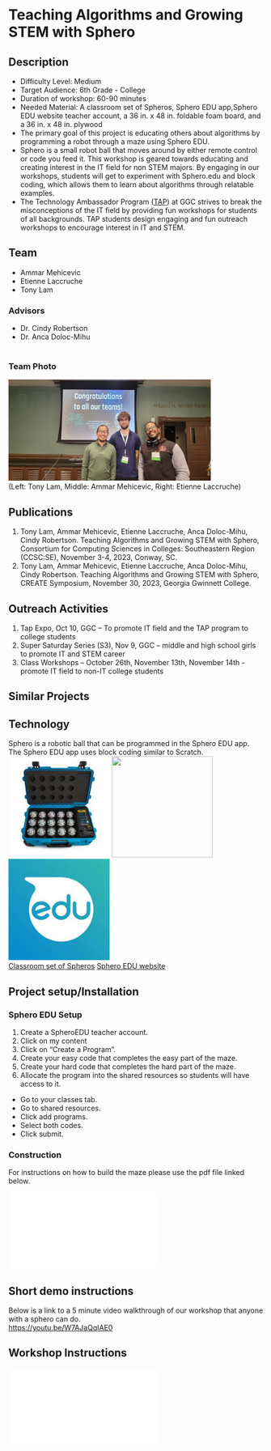 #  Teaching Algorithms and Growing STEM with Sphero
## Description
* Difficulty Level: Medium
* Target Audience: 6th Grade - College
* Duration of workshop: 60-90 minutes
* Needed Material: A classroom set of Spheros, Sphero EDU app,Sphero EDU website teacher account, a 36 in. x 48 in. foldable foam board, and a 36 in. x 48 in. plywood
* The primary goal of this project is educating others about algorithms by programming a robot through a maze using Sphero EDU. 
* Sphero is a small robot ball that moves around by either remote control or code you feed it. 
This workshop is geared towards educating and creating interest in the IT field for non STEM majors. 
By engaging in our workshops, students will get to experiment with Sphero.edu and block coding, which allows them to learn about algorithms through relatable examples. 
* The Technology Ambassador Program ([TAP](https://www.ggc.edu/academics/school-of-science-and-technology/research-internships-service-learning/technology-ambassador-program)) at GGC strives to break the misconceptions of the IT field by providing fun workshops for students of all backgrounds. TAP students design engaging and fun outreach workshops to encourage interest in IT and STEM.

## Team
* Ammar Mehicevic
* Etienne Laccruche
* Tony Lam
### Advisors
* Dr. Cindy Robertson
* Dr. Anca Doloc-Mihu <br> <br>
### Team Photo
<img src= "Media/GroupPhoto.jpg" width="400" height="200"> <br>
(Left: Tony Lam, Middle: Ammar Mehicevic, Right: Etienne Laccruche) <br>


## Publications
1. Tony Lam, Ammar Mehicevic, Etienne Laccruche, Anca Doloc-Mihu, Cindy Robertson. Teaching Algorithms and Growing STEM with Sphero, Consortium for Computing
Sciences in Colleges: Southeastern Region (CCSC:SE), November 3-4, 2023, Conway, SC.
2. Tony Lam, Ammar Mehicevic, Etienne Laccruche, Anca Doloc-Mihu, Cindy Robertson. Teaching Algorithms and Growing STEM with Sphero, CREATE Symposium, November 30, 2023, Georgia Gwinnett College.

## Outreach Activities
1. Tap Expo, Oct 10, GGC – To promote IT field and the TAP program to college students
2. Super Saturday Series (S3), Nov 9, GGC – middle and high school girls to promote IT and
STEM career
3. Class Workshops – October 26th, November 13th, November 14th - promote IT field to non-IT college
students
## Similar Projects
## Technology
Sphero is a robotic ball that can be programmed in the Sphero EDU app. The Sphero EDU app uses block coding similar to Scratch. 
<img src="Media/SpheroClassSet.jpg" width="200" height="200">
<img src="https://github.com/TechAmbassadors-GGC/Jedi/blob/main/Media/Sphero%20Robot.jpg" width="200" height="200"> <img src="Media/SpheroEdu.jpg" width="200" height="200"> <br>
[Classroom set of Spheros](https://sphero.com/collections/all/products/sphero-bolt-power-pack)   [Sphero EDU website](https://edu.sphero.com/sphero/home)                                                                                     

## Project setup/Installation
### Sphero EDU Setup
1.	Create a SpheroEDU teacher account.
2.	Click on my content
3.	Click on “Create a Program”.
4.	Create your easy code that completes the easy part of the maze.
5.	Create your hard code that completes the hard part of the maze.
6.	Allocate the program into the shared resources so students will have access to it.
* Go to your classes tab.
* Go to shared resources. 
* Click add programs. 
*	Select both codes. 
*	Click submit.

### Construction
For instructions on how to build the maze please use the pdf file linked below. <br>

![Construction PDF File](Documents/Construction.pdf)

## Short demo instructions
Below is a link to a 5 minute video walkthrough of our workshop that anyone with a sphero can do. <br>
https://youtu.be/W7AJaQqIAE0
## Workshop Instructions
![Algorithm Worksheet](Media/Algorithm%20Worksheet.pdf)

